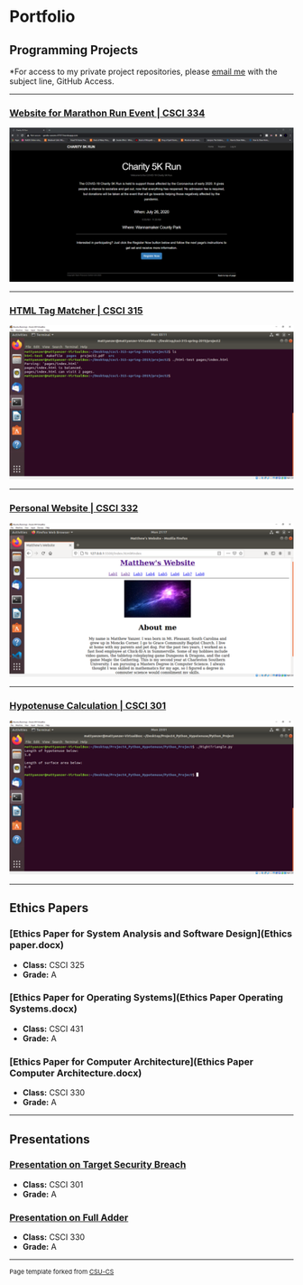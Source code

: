 Portfolio
=========

Programming Projects
--------------------

*For access to my private project repositories, please [email me](mailto:mcyanzer@csustudent.net?subject=GitHub%20Access) with the subject line, GitHub Access.

---
### [Website for Marathon Run Event | CSCI 334](project1)

![Project 1 Thumbnail Name](images/HomePage.PNG)

---
### [HTML Tag Matcher | CSCI 315](project2)

![Project 2 Thumbnail Name](images/GoodExample.PNG)

---
### [Personal Website | CSCI 332](project3)

![Project 3 Thumbnail Name](images/HomePageWebsite.PNG)

---
### [Hypotenuse Calculation | CSCI 301](project4)

![Project 4 Thumbnail Name](images/Hypot.PNG)

---

Ethics Papers
-------------

### [Ethics Paper for System Analysis and Software Design](Ethics paper.docx)

-   **Class:**  CSCI 325
-   **Grade:**  A

### [Ethics Paper for Operating Systems](Ethics Paper Operating Systems.docx)

-   **Class:**  CSCI 431
-   **Grade:**  A

### [Ethics Paper for Computer Architecture](Ethics Paper Computer Architecture.docx)

-   **Class:** CSCI 330
-   **Grade:** A

---

Presentations
-------------

### [Presentation on Target Security Breach](/pdf/Presentation1.pdf)

- **Class:** CSCI 301
- **Grade:** A


### [Presentation on Full Adder](/pdf/Presentation2.pdf)

- **Class:** CSCI 330
- **Grade:** A

---

<p style="font-size:11px">Page template forked from <a href="https://github.com/csu-cs/csci-portfolio">CSU-CS</a></p>
<!-- Remove above link if you don't want to attributive -->
